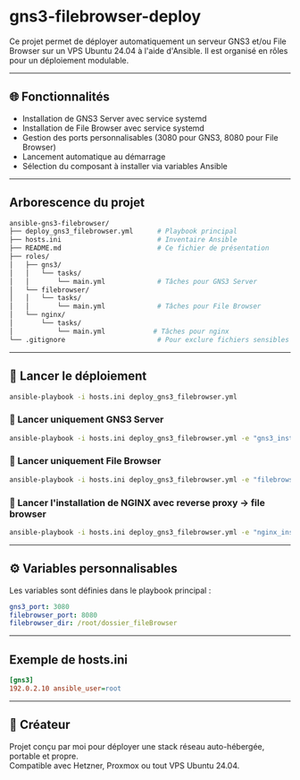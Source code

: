 # gns3-filebrowser-deploy

Ce projet permet de déployer automatiquement un serveur GNS3 et/ou File Browser sur un VPS Ubuntu 24.04 à l'aide d'Ansible. Il est organisé en rôles pour un déploiement modulable.

---

## 🌐 Fonctionnalités

- Installation de GNS3 Server avec service systemd
- Installation de File Browser avec service systemd
- Gestion des ports personnalisables (3080 pour GNS3, 8080 pour File Browser)
- Lancement automatique au démarrage
- Sélection du composant à installer via variables Ansible

---

##  Arborescence du projet

```bash
ansible-gns3-filebrowser/
├── deploy_gns3_filebrowser.yml      # Playbook principal
├── hosts.ini                        # Inventaire Ansible
├── README.md                        # Ce fichier de présentation
├── roles/
│   ├── gns3/
│   │   └── tasks/
│   │       └── main.yml             # Tâches pour GNS3 Server
│   └── filebrowser/
│   │   └── tasks/
│   │       └── main.yml             # Tâches pour File Browser
│   └── nginx/
│       └── tasks/
│           └── main.yml            # Tâches pour nginx
└── .gitignore                       # Pour exclure fichiers sensibles
```

---

## 🚀 Lancer le déploiement

```bash
ansible-playbook -i hosts.ini deploy_gns3_filebrowser.yml
```

### 🔀 Lancer uniquement GNS3 Server
```bash
ansible-playbook -i hosts.ini deploy_gns3_filebrowser.yml -e "gns3_install=true"
```

### 🔀 Lancer uniquement File Browser
```bash
ansible-playbook -i hosts.ini deploy_gns3_filebrowser.yml -e "filebrowser_install=true"
```

### 🔀 Lancer l'installation de NGINX avec reverse proxy -> file browser
```bash
ansible-playbook -i hosts.ini deploy_gns3_filebrowser.yml -e "nginx_install=true"
```

---

## ⚙ Variables personnalisables

Les variables sont définies dans le playbook principal :

```yaml
gns3_port: 3080
filebrowser_port: 8080
filebrowser_dir: /root/dossier_fileBrowser
```

---

##  Exemple de hosts.ini

```ini
[gns3]
192.0.2.10 ansible_user=root
```

---

## 🧠 Créateur

Projet conçu par moi pour déployer une stack réseau auto-hébergée, portable et propre.  
Compatible avec Hetzner, Proxmox ou tout VPS Ubuntu 24.04.

